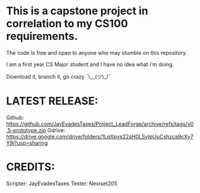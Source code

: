 # This is a capstone project in correlation to my CS100 requirements.

The code is free and open to anyone who may stumble on this repository.

I am a first year CS Major student and I have no idea what i'm doing.


Download it, branch it, go crazy ¯\\__(ツ)_/¯


# LATEST RELEASE:
Github: https://github.com/JayEvadesTaxes/Project_LeadForge/archive/refs/tags/v0.5-prototype.zip
Gdrive: https://drive.google.com/drive/folders/1LqXpvs22sH0LSvIpUuCshzca9cXy7Y9j?usp=sharing

# CREDITS:
Scripter: JayEvadesTaxes
Tester: Nexiset205
